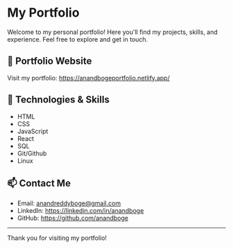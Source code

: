 # My Portfolio

Welcome to my personal portfolio! Here you'll find my projects, skills, and experience. Feel free to explore and get in touch.

## 📂 Portfolio Website
Visit my portfolio: https://anandbogeportfolio.netlify.app/

## 🔧 Technologies & Skills
- HTML
- CSS
- JavaScript
- React
- SQL
- Git/Github
- Linux

## 📫 Contact Me
- Email: anandreddyboge@gmail.com
- LinkedIn: https://linkedin.com/in/anandboge
- GitHub: https://github.com/anandboge

---

Thank you for visiting my portfolio!
